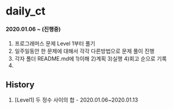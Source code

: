 # daily_ct

#### 2020.01.06 ~ (진행중)

1. 프로그래머스 문제 Level 1부터 풀기
2. 일주일동안 한 문제에 대해서 각각 다른방법으로 문제 풀이 진행 
3. 각자 폴더 README.md에 1)이해 2)계획 3)실행 4)회고 순으로 기록
4. 



## History

1. [Level1] 두 정수 사이의 합 - 2020.01.06~2020.01.13

<!--stackedit_data:
eyJoaXN0b3J5IjpbLTM3OTgyMzAxNSwxMzA3NDU0MTk3LC0xMz
g3NDEwNTM2XX0=
-->